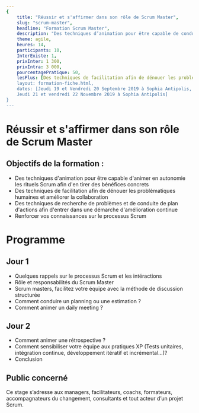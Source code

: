 ```yaml
---
{
	title: "Réussir et s'affirmer dans son rôle de Scrum Master", 
	slug: "scrum-master", 
	headline: "Formation Scrum Master",
	description: "Des techniques d’animation pour être capable de conduire en autonomie les rituels Scrum afin d’en tirer des bénéfices concrets. ", 
	theme: agile,
	heures: 14,
	participants: 10,
	InterExiste: 1,
	prixInter: 1 300,
	prixIntra: 3 000,
	pourcentagePratique: 50,
	lesPlus: [Des techniques de facilitation afin de dénouer les problématiques humaines et améliorer la collaboration, Des techniques de recherche de problèmes et de conduite de plan d'actions afin d'entrer dans une démarche d'amélioration continue, Renforcer vos connaissances sur le processus Scrum],
	layout: formation-fiche.html, 
	dates: [Jeudi 19 et Vendredi 20 Septembre 2019 à Sophia Antipolis,
	Jeudi 21 et vendredi 22 Novembre 2019 à Sophia Antipolis]
}
---
```

# Réussir et s'affirmer dans son rôle de Scrum Master

## Objectifs de la formation : ##
* Des techniques d'animation pour être capable d'animer en autonomie les rituels Scrum afin d'en tirer des bénéfices concrets
* Des techniques de facilitation afin de dénouer les problématiques humaines et améliorer la collaboration
* Des techniques de recherche de problèmes et de conduite de plan d'actions afin d'entrer dans une démarche d'amélioration continue
* Renforcer vos connaissances sur le processus Scrum

# Programme #

## Jour 1 ##

* Quelques rappels sur le processus Scrum et les intéractions
* Rôle et responsabilités du Scrum Master
* Scrum masters, facilitez votre équipe avec la méthode de discussion structurée
* Comment conduire un planning ou une estimation ?
* Comment animer un daily meeting ?

## Jour 2 ##

* Comment animer une rétrospective ?
* Comment sensibiliser votre équipe aux pratiques XP (Tests unitaires, intégration continue, développement itératif et incrémental...)?
* Conclusion

## Public concerné ##
Ce stage s’adresse aux managers, facilitateurs, coachs, formateurs, accompagnateurs du changement, consultants et tout acteur d’un projet Scrum.
